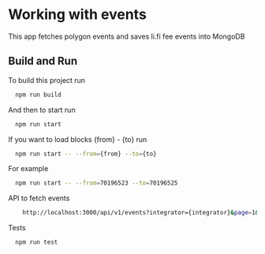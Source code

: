 # Working with events

This app fetches polygon events and saves li.fi fee events into MongoDB

## Build and Run

To build this project run
```bash
  npm run build
```

And then to start run
```bash
  npm run start
```

If you want to load blocks {from} - {to} run
```bash
  npm run start -- --from={from} --to={to} 
```

For example
```bash
  npm run start -- --from=70196523 --to=70196525
```

API to fetch events
```bash
    http://localhost:3000/api/v1/events?integrator={integrator}&page=1&pageSize=20
```

Tests
```bash
  npm run test
```